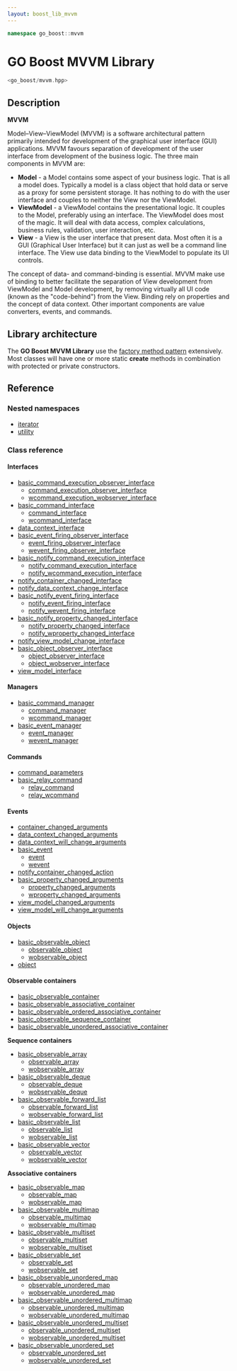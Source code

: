 ```yaml
---
layout: boost_lib_mvvm
---
```


```c++
namespace go_boost::mvvm
```

# GO Boost MVVM Library

```c++
<go_boost/mvvm.hpp>
```

## Description

**MVVM**

Model–View–ViewModel (MVVM) is a software architectural pattern primarily intended for
development of the graphical user interface (GUI) applications. MVVM favours separation
of development of the user interface from development of the business logic. The three
main components in MVVM are:

* **Model** - a Model contains some aspect of your business logic. That is all a model
does. Typically a model is a class object that hold data or serve as a proxy for some
persistent storage. It has nothing to do with the user interface and couples to neither
the View nor the ViewModel.
* **ViewModel** - a ViewModel contains the presentational logic. It couples to the Model, 
preferably using an interface. The ViewModel does most of the magic. It will deal with
data access, complex calculations, business rules, validation, user interaction, etc.
* **View** - a View is the user interface that present data. Most often it is a GUI
(Graphical User Interface) but it can just as well be a command line interface. The View
use data binding to the ViewModel to populate its UI controls.

The concept of data- and command-binding is essential. MVVM make use of binding to better
facilitate the separation of View development from ViewModel and Model development, by
removing virtually all UI code (known as the "code-behind") from the View. Binding rely
on properties and the concept of data context. Other important components are value
converters, events, and commands.

## Library architecture

The **GO Boost MVVM Library** use the [factory method pattern](https://en.wikipedia.org/wiki/Factory_method_pattern)
extensively. Most classes will have one or more static **create** methods in combination
with protected or private constructors.

## Reference

### Nested namespaces

* [iterator](./iterator/iterator.html)
* [utility](./utility/utility.html)

### Class reference

#### Interfaces

* [basic_command_execution_observer_interface](./class_template_basic_command_execution_observer_interface.html)
  * [command_execution_observer_interface](./class_template_basic_command_execution_observer_interface.html)
  * [wcommand_execution_wobserver_interface](./class_template_basic_command_execution_observer_interface.html)
* [basic_command_interface](./class_template_basic_command_interface.html)
  * [command_interface](./class_template_basic_command_interface.html)
  * [wcommand_interface](./class_template_basic_command_interface.html)
* [data_context_interface](./class_template_data_context_interface.html)
* [basic_event_firing_observer_interface](./class_template_basic_event_firing_observer_interface.html)
  * [event_firing_observer_interface](./class_template_basic_event_firing_observer_interface.html)
  * [wevent_firing_observer_interface](./class_template_basic_event_firing_observer_interface.html)
* [basic_notify_command_execution_interface](./class_template_basic_notify_command_execution_interface.html)
  * [notify_command_execution_interface](./class_template_basic_notify_command_execution_interface.html)
  * [notify_wcommand_execution_interface](./class_template_basic_notify_command_execution_interface.html)
* [notify_container_changed_interface](./class_notify_container_changed_interface.html)
* [notify_data_context_change_interface](./class_notify_data_context_change_interface.html)
* [basic_notify_event_firing_interface](./class_template_basic_notify_event_firing_interface.html)
  * [notify_event_firing_interface](./class_template_basic_notify_event_firing_interface.html)
  * [notify_wevent_firing_interface](./class_template_basic_notify_event_firing_interface.html)
* [basic_notify_property_changed_interface](./class_template_basic_notify_property_changed_interface.html)
  * [notify_property_changed_interface](./class_template_basic_notify_property_changed_interface.html)
  * [notify_wproperty_changed_interface](./class_template_basic_notify_property_changed_interface.html)
* [notify_view_model_change_interface](./class_notify_view_model_change_interface.html)
* [basic_object_observer_interface](./class_template_basic_object_observer_interface.html)
  * [object_observer_interface](./class_template_basic_object_observer_interface.html)
  * [object_wobserver_interface](./class_template_basic_object_observer_interface.html)
* [view_model_interface](./class_view_model_interface.html)

#### Managers

* [basic_command_manager](./class_template_basic_command_manager.html)
  * [command_manager](./class_template_basic_command_manager.html)
  * [wcommand_manager](./class_template_basic_command_manager.html)
* [basic_event_manager](./class_template_basic_event_manager.html)
  * [event_manager](./class_template_basic_event_manager.html)
  * [wevent_manager](./class_template_basic_event_manager.html)

#### Commands

* [command_parameters](./class_command_parameters.html)
* [basic_relay_command](./class_template_basic_relay_command.html)
  * [relay_command](./class_template_basic_relay_command.html)
  * [relay_wcommand](./class_template_basic_relay_command.html)

#### Events

* [container_changed_arguments](./class_container_changed_arguments.html)
* [data_context_changed_arguments](./class_data_context_changed_arguments.html)
* [data_context_will_change_arguments](./class_data_context_will_change_arguments.html)
* [basic_event](./class_template_basic_event.html)
  * [event](./class_template_basic_event.html)
  * [wevent](./class_template_basic_event.html)
* [notify_container_changed_action](./enum_notify_container_changed_action.html)
* [basic_property_changed_arguments](./class_template_basic_property_changed_arguments.html)
  * [property_changed_arguments](./class_template_basic_property_changed_arguments.html)
  * [wproperty_changed_arguments](./class_template_basic_property_changed_arguments.html)
* [view_model_changed_arguments](./class_view_model_changed_arguments.html)
* [view_model_will_change_arguments](./class_view_model_will_change_arguments.html)

#### Objects

* [basic_observable_object](./class_template_basic_observable_object.html)
  * [observable_object](./class_template_basic_observable_object.html)
  * [wobservable_object](./class_template_basic_observable_object.html)
* [object](./class_object.html)

#### Observable containers

* [basic_observable_container](./class_template_basic_observable_container.html)
* [basic_observable_associative_container](./class_template_basic_observable_associative_container.html)
* [basic_observable_ordered_associative_container](./class_template_basic_observable_ordered_associative_container.html)
* [basic_observable_sequence_container](./class_template_basic_observable_sequence_container.html)
* [basic_observable_unordered_associative_container](./class_template_basic_observable_unordered_associative_container.html)

**Sequence containers**

* [basic_observable_array](./class_template_basic_observable_array.html)
  * [observable_array](./class_template_basic_observable_array.html)
  * [wobservable_array](./class_template_basic_observable_array.html)
* [basic_observable_deque](./class_template_basic_observable_deque.html)
  * [observable_deque](./class_template_basic_observable_deque.html)
  * [wobservable_deque](./class_template_basic_observable_deque.html)
* [basic_observable_forward_list](./class_template_basic_observable_forward_list.html)
  * [observable_forward_list](./class_template_basic_observable_forward_list.html)
  * [wobservable_forward_list](./class_template_basic_observable_forward_list.html)
* [basic_observable_list](./class_template_basic_observable_list.html)
  * [observable_list](./class_template_basic_observable_list.html)
  * [wobservable_list](./class_template_basic_observable_list.html)
* [basic_observable_vector](./class_template_basic_observable_vector.html)
  * [observable_vector](./class_template_basic_observable_vector.html)
  * [wobservable_vector](./class_template_basic_observable_vector.html)

**Associative containers**

* [basic_observable_map](./class_template_basic_observable_map.html)
  * [observable_map](./class_template_basic_observable_map.html)
  * [wobservable_map](./class_template_basic_observable_map.html)
* [basic_observable_multimap](./class_template_basic_observable_multimap.html)
  * [observable_multimap](./class_template_basic_observable_multimap.html)
  * [wobservable_multimap](./class_template_basic_observable_multimap.html)
* [basic_observable_multiset](./class_template_basic_observable_multiset.html)
  * [observable_multiset](./class_template_basic_observable_multiset.html)
  * [wobservable_multiset](./class_template_basic_observable_multiset.html)
* [basic_observable_set](./class_template_basic_observable_set.html)
  * [observable_set](./class_template_basic_observable_set.html)
  * [wobservable_set](./class_template_basic_observable_set.html)
* [basic_observable_unordered_map](./class_template_basic_observable_unordered_map.html)
  * [observable_unordered_map](./class_template_basic_observable_unordered_map.html)
  * [wobservable_unordered_map](./class_template_basic_observable_unordered_map.html)
* [basic_observable_unordered_multimap](./class_template_basic_observable_unordered_multimap.html)
  * [observable_unordered_multimap](./class_template_basic_observable_unordered_multimap.html)
  * [wobservable_unordered_multimap](./class_template_basic_observable_unordered_multimap.html)
* [basic_observable_unordered_multiset](./class_template_basic_observable_unordered_multiset.html)
  * [observable_unordered_multiset](./class_template_basic_observable_unordered_multiset.html)
  * [wobservable_unordered_multiset](./class_template_basic_observable_unordered_multiset.html)
* [basic_observable_unordered_set](./class_template_basic_observable_unordered_set.html)
  * [observable_unordered_set](./class_template_basic_observable_unordered_set.html)
  * [wobservable_unordered_set](./class_template_basic_observable_unordered_set.html)
